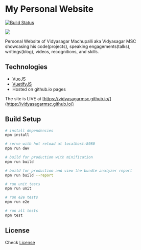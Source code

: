 # My Personal Website
[![Build Status](https://travis-ci.org/VidyasagarMSC/vidyasagarmsc.github.io.svg?branch=source)](https://travis-ci.org/VidyasagarMSC/vidyasagarmsc.github.io)

![](images/screenshot.gif)

Personal Website of Vidyasagar Machupalli aka Vidyasagar MSC showcasing his code(projects), speaking engagements(talks), writings(blog), videos, recognitions, and skills.
## Technologies
- [VueJS](https://vuejs.org)
- [VuetifyJS](http://vuetifyjs.com/)
- Hosted on github.io pages

The site is LIVE at [https://vidyasagarmsc.github.io/](https://vidyasagarmsc.github.io/)

## Build Setup

``` bash
# install dependencies
npm install

# serve with hot reload at localhost:8080
npm run dev

# build for production with minification
npm run build

# build for production and view the bundle analyzer report
npm run build --report

# run unit tests
npm run unit

# run e2e tests
npm run e2e

# run all tests
npm test
```

## License
Check [License](/License.md)
